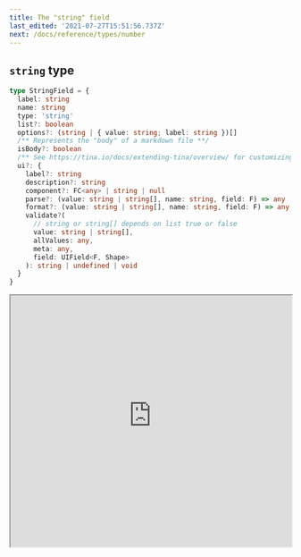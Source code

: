 ```yaml
---
title: The "string" field
last_edited: '2021-07-27T15:51:56.737Z'
next: /docs/reference/types/number
---
```


## `string` type

```ts
type StringField = {
  label: string
  name: string
  type: 'string'
  list?: boolean
  options?: (string | { value: string; label: string })[]
  /** Represents the "body" of a markdown file **/
  isBody?: boolean
  /** See https://tina.io/docs/extending-tina/overview/ for customizing the UI **/
  ui?: {
    label?: string
    description?: string
    component?: FC<any> | string | null
    parse?: (value: string | string[], name: string, field: F) => any
    format?: (value: string | string[], name: string, field: F) => any
    validate?(
      // string or string[] depends on list true or false
      value: string | string[],
      allValues: any,
      meta: any,
      field: UIField<F, Shape>
    ): string | undefined | void
  }
}
```

<iframe width="100%" height="450px" src="https://tina-gql-playground.vercel.app/iframe/string" />

## Examples

### With `options`

Specifying an `options` array will provide a selection list

<a href="https://tina-gql-playground.vercel.app/string-options" target="_blank">See Example</a>

### As a `list`

Setting `list: true` will make the value an array

<a href="https://tina-gql-playground.vercel.app/string-list" target="_blank">See Example</a>

### As a `list` with `options`

Setting `list: true` and providing `options` will make the value an array with a selection list

<a href="https://tina-gql-playground.vercel.app/string-list-options" target="_blank">See Example</a>

## The `isBody` property

When working with markdown, you can indicate that a given field should repesent the markdown body

<a href="https://tina-gql-playground.vercel.app/string-body" target="_blank">See Example</a>

## Overriding the component

By default, the `text` field is used for strings. To use a different core field plugin, specify it with the `ui.component` property

<a href="https://tina-gql-playground.vercel.app/iframe/string-textarea" target="_blank">See Example</a>

## Providing a custom component

You can [create your own components](/docs/extending-tina/custom-field-components/)

<a href="https://tina-gql-playground.vercel.app/string-component" target="_blank">See Example</a>

## Providing validation

You can provide a [validation function](/docs/extending-tina/validation/) for frontend validation

<a href="https://tina-gql-playground.vercel.app/validation" target="_blank">See Example</a>

## Format and parse

You can provide [custom format and parse functions](/docs/extending-tina/format-and-parse/) to a string field

<a href="https://tina-gql-playground.vercel.app/string-format-parse" target="_blank">See Example</a>

